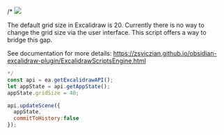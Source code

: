 /*
![](https://raw.githubusercontent.com/zsviczian/obsidian-excalidraw-plugin/master/images/scripts-grid.jpg)

The default grid size in Excalidraw is 20. Currently there is no way to change the grid size via the user interface. This script offers a way to bridge this gap.

See documentation for more details:
https://zsviczian.github.io/obsidian-excalidraw-plugin/ExcalidrawScriptsEngine.html

```javascript
*/
const api = ea.getExcalidrawAPI();
let appState = api.getAppState();
appState.gridSize = 40;

api.updateScene({
  appState,
  commitToHistory:false
});